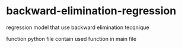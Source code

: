 # backward-elimination-regression

regression model that use backward elimination tecqnique


function python file contain used function in main file 
